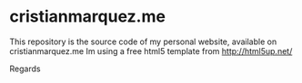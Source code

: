 # cristianmarquez.me
This repository is the source code of my personal website, available on cristianmarquez.me
Im using a free html5 template from http://html5up.net/ 

Regards
